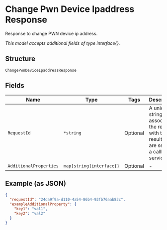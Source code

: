 
# Change Pwn Device Ipaddress Response

Response to change PWN device ip address.

*This model accepts additional fields of type interface{}.*

## Structure

`ChangePwnDeviceIpaddressResponse`

## Fields

| Name | Type | Tags | Description |
|  --- | --- | --- | --- |
| `RequestId` | `*string` | Optional | A unique string that associates the request with the results that are sent via a callback service. |
| `AdditionalProperties` | `map[string]interface{}` | Optional | - |

## Example (as JSON)

```json
{
  "requestId": "24da9f9a-d110-4a54-86b4-93fb76aab83c",
  "exampleAdditionalProperty": {
    "key1": "val1",
    "key2": "val2"
  }
}
```

